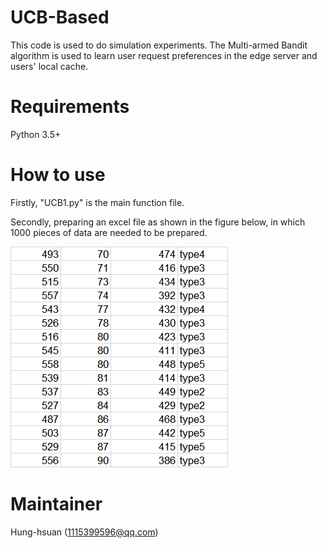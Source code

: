 # UCB-Based
This code is used to do simulation experiments. The Multi-armed Bandit algorithm is used to learn user request preferences in the edge server and users' local cache.

# Requirements
Python 3.5+

# How to use
Firstly, "UCB1.py" is the main function file.

Secondly, preparing an excel file as shown in the figure below, in which 1000 pieces of data are needed to be prepared.

![File Library](cache.png)


# Maintainer
Hung-hsuan (1115399596@qq.com)
